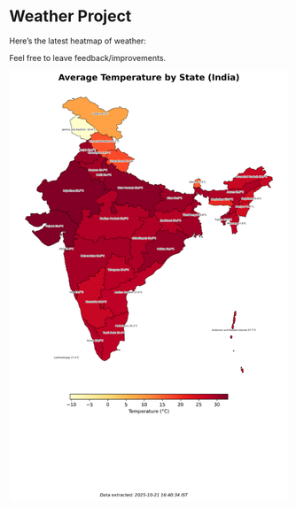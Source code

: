 # Weather Project

Here’s the latest heatmap of weather:

Feel free to leave feedback/improvements.

![India Heatmap](docs/assets/india_heatmap.png?v=F76A2C)
